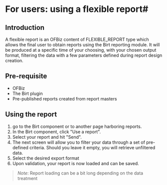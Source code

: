 # For users: using a flexible report#
## Introduction ##
A flexible report is an OFBiz content of FLEXIBLE_REPORT type which allows the final user to obtain reports using the Birt reporting module. It will be produced at a specific time of your choosing, with your chosen output format, filtering the data with a few parameters defined during report design creation.

## Pre-requisite ##
- OFBiz
- The Birt plugin
- Pre-published reports created from report masters 

## Using the report ##
1. go to the Birt component or to another page harboring reports.
2. In the Birt component, click "Use a report".
3. Select your report and hit "Send".
4. The next screen will allow you to filter your data through a set of pre-defined criteria. Should you leave it empty, you will retrieve unfiltered data. 
5. Select the desired export format
6. Upon validation, your report is now loaded and can be saved. 

>_Note_: Report loading can be a bit long depending on the data treatment